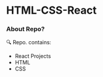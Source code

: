# HTML-CSS-React
<h3>About Repo?</h3>
<p> &#128269; Repo. contains:</p>
<ul>
  <li>React Projects</li>
  <li>HTML</li>
  <li>CSS</li>
</ul>

<p></p>
